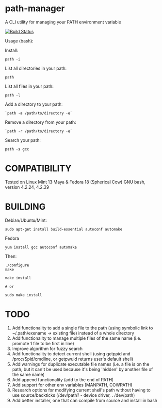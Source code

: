 path-manager
============

A CLI utility for managing your PATH environment variable

[![Build Status](https://travis-ci.org/gregory144/path-manager.png)](https://travis-ci.org/gregory144/path-manager)


Usage (bash):

Install:

`path -i`

List all directories in your path:

`path`

List all files in your path:

`path -l`

Add a directory to your path:

`` `path -a /path/to/directory -e` ``

Remove a directory from your path:

`` `path -r /path/to/directory -e` ``

Search your path:

`path -s gcc`

COMPATIBILITY
============

Tested on Linux Mint 13 Maya & Fedora 18 (Spherical Cow)
GNU bash, version 4.2.24, 4.2.39

BUILDING
============

Debian/Ubuntu/Mint:

`sudo apt-get install build-essential autoconf automake`

Fedora

`yum install gcc autoconf automake`

Then:

    ./configure
    make

    make install

    # or
 
    sudo make install

TODO
============

1. Add functionality to add a single file to the path (using symbolic link to
~/.path/exename -> existing file) instead of a whole directory
1. Add functionality to manage multiple files of the same name (i.e. promote 1
file to be first in line)
1. Improve algorithm for fuzzy search
1. Add functionality to detect current shell (using getppid and
/proc/$pid/cmdline, or getpwuid returns user's default shell)
1. Add warnings for duplicate executable file names (i.e. a file is on
the path, but it can't be used because it's being 'hidden' by another
file of the same name)
1. Add append functionality (add to the end of PATH)
1. Add support for other env variables (MANPATH, COWPATH)
1. Research options for modifying current shell's path without having to
use source/backticks (/dev/path? - device driver, . /dev/path)
1. Add better installer, one that can compile from source and install in
bash
